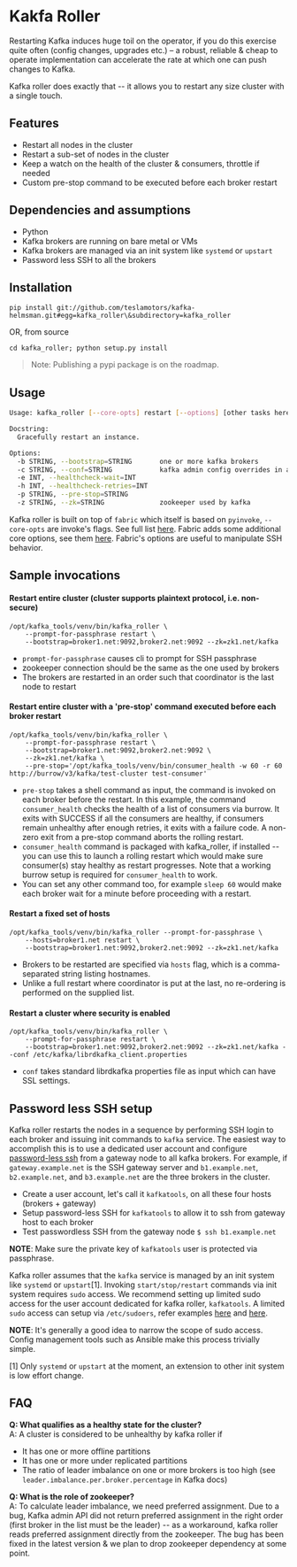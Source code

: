 # Kakfa Roller

Restarting Kafka induces huge toil on the operator, if you do this exercise quite often (config changes, upgrades etc.) – a robust, reliable & cheap to operate implementation can accelerate the rate at which one can push changes to Kafka.

Kafka roller does exactly that -- it allows you to restart any size cluster with a single touch.


## Features

* Restart all nodes in the cluster
* Restart a sub-set of nodes in the cluster
* Keep a watch on the health of the cluster & consumers, throttle if needed
* Custom pre-stop command to be executed before each broker restart

## Dependencies and assumptions

* Python
* Kafka brokers are running on bare metal or VMs
* Kafka brokers are managed via an init system like `systemd` or `upstart`
* Password less SSH to all the brokers

## Installation

```
pip install git://github.com/teslamotors/kafka-helmsman.git#egg=kafka_roller\&subdirectory=kafka_roller
```

OR, from source

```
cd kafka_roller; python setup.py install
```

> Note: Publishing a pypi package is on the roadmap.

## Usage

```bash
Usage: kafka_roller [--core-opts] restart [--options] [other tasks here ...]

Docstring:
  Gracefully restart an instance.

Options:
  -b STRING, --bootstrap=STRING       one or more kafka brokers
  -c STRING, --conf=STRING            kafka admin config overrides in a json file
  -e INT, --healthcheck-wait=INT
  -h INT, --healthcheck-retries=INT
  -p STRING, --pre-stop=STRING
  -z STRING, --zk=STRING              zookeeper used by kafka
```

Kafka roller is built on top of `fabric` which itself is based on `pyinvoke`, `--core-opts` are invoke's flags. See full list [here](http://docs.pyinvoke.org/en/latest/invoke.html#core-options-and-flags). Fabric adds some additional core options, see them [here](http://docs.fabfile.org/en/latest/cli.html). Fabric's options are useful to manipulate SSH behavior.

## Sample invocations

#### Restart entire cluster (cluster supports plaintext protocol, i.e. non-secure)

```
/opt/kafka_tools/venv/bin/kafka_roller \
	--prompt-for-passphrase restart \
	--bootstrap=broker1.net:9092,broker2.net:9092 --zk=zk1.net/kafka
```

* `prompt-for-passphrase` causes cli to prompt for SSH passphrase
* zookeeper connection should be the same as the one used by brokers
* The brokers are restarted in an order such that coordinator is the last node to restart

#### Restart entire cluster with a 'pre-stop' command executed before each broker restart

```
/opt/kafka_tools/venv/bin/kafka_roller \
    --prompt-for-passphrase restart \
    --bootstrap=broker1.net:9092,broker2.net:9092 \
    --zk=zk1.net/kafka \
    --pre-stop='/opt/kafka_tools/venv/bin/consumer_health -w 60 -r 60 http://burrow/v3/kafka/test-cluster test-consumer'
```

* `pre-stop` takes a shell command as input, the command is invoked on each broker before the restart. In this example, the command `consumer_health` checks the health of a list of consumers via burrow. It exits with SUCCESS if all the consumers are healthy, if consumers remain unhealthy after enough retries, it exits with a failure code. A non-zero exit from a pre-stop command aborts the rolling restart.
* `consumer_health` command is packaged with kafka_roller, if installed -- you can use this to launch a rolling restart which would make sure consumer(s) stay healthy as restart progresses. Note that a working burrow setup is required for `consumer_health` to work.
* You can set any other command too, for example `sleep 60` would make each broker wait for a minute before proceeding with a restart.

#### Restart a fixed set of hosts

```
/opt/kafka_tools/venv/bin/kafka_roller --prompt-for-passphrase \
    --hosts=broker1.net restart \
    --bootstrap=broker1.net:9092,broker2.net:9092 --zk=zk1.net/kafka
```

* Brokers to be restarted are specified via `hosts` flag, which is a comma-separated string listing hostnames.
* Unlike a full restart where coordinator is put at the last, no re-ordering is performed on the supplied list.


#### Restart a cluster where security is enabled

```
/opt/kafka_tools/venv/bin/kafka_roller \
	--prompt-for-passphrase restart \
	--bootstrap=broker1.net:9092,broker2.net:9092 --zk=zk1.net/kafka --conf /etc/kafka/librdkafka_client.properties
```

* `conf` takes standard librdkafka properties file as input which can have SSL settings.


## Password less SSH setup

Kafka roller restarts the nodes in a sequence by performing SSH login to each broker and issuing init commands to `kafka` service. The easiest way to accomplish this is to use a dedicated user account and configure [password-less ssh](https://www.redhat.com/sysadmin/passwordless-ssh) from a gateway node to all kafka brokers. For example, if `gateway.example.net` is the SSH gateway server and `b1.example.net`, `b2.example.net`, and `b3.example.net` are the three brokers in the cluster.

* Create a user account, let's call it `kafkatools`, on all these four hosts (brokers + gateway)
* Setup password-less SSH for `kafkatools` to allow it to ssh from gateway host to each broker
* Test passwordless SSH from the gateway node `$ ssh b1.example.net`

**NOTE**: Make sure the private key of `kafkatools` user is protected via passphrase.

Kafka roller assumes that the `kafka` service is managed by an init system like `systemd` or `upstart`[1]. Invoking `start/stop/restart` commands via init system requires `sudo` access. We recommend setting up limited sudo access for the user account dedicated for kafka roller, `kafkatools`. A limited `sudo` access can setup via `/etc/sudoers`, refer examples [here](https://askubuntu.com/questions/692701/allowing-user-to-run-systemctl-systemd-services-without-password) and [here](https://askubuntu.com/questions/878170/allow-systemd-service-to-be-started-or-stopped-by-non-sudo-user).

**NOTE**: It's generally a good idea to narrow the scope of sudo access. Config management tools such as Ansible make this process trivially simple.

[1] Only `systemd` or `upstart` at the moment, an extension to other init system is low effort change.

## FAQ

**Q: What qualifies as a healthy state for the cluster?**  
A: A cluster is considered to be unhealthy by kafka roller if

* It has one or more offline partitions
* It has one or more under replicated partitions
* The ratio of leader imbalance on one or more brokers is too high (see `leader.imbalance.per.broker.percentage` in Kafka docs)

**Q: What is the role of zookeeper?**  
A: To calculate leader imbalance, we need preferred assignment. Due to a bug, Kafka admin API did not return preferred assignment in the right order (first broker in the list must be the leader) -- as a workaround, kafka roller reads preferred assignment directly from the zookeeper. The bug has been fixed in the latest version & we plan to drop zookeeper dependency at some point.
